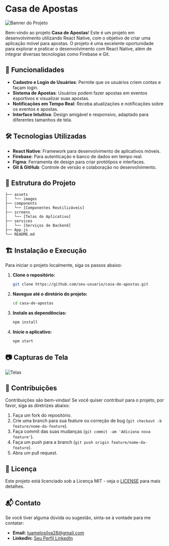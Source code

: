 # Casa de Apostas

![Banner do Projeto](link-para-sua-imagem-de-banner)

Bem-vindo ao projeto **Casa de Apostas**! Este é um projeto em desenvolvimento utilizando React Native, com o objetivo de criar uma aplicação móvel para apostas. O projeto é uma excelente oportunidade para explorar e praticar o desenvolvimento com React Native, além de integrar diversas tecnologias como Firebase e Git.

## 🚀 Funcionalidades

- **Cadastro e Login de Usuários**: Permite que os usuários criem contas e façam login.
- **Sistema de Apostas**: Usuários podem fazer apostas em eventos esportivos e visualizar suas apostas.
- **Notificações em Tempo Real**: Receba atualizações e notificações sobre os eventos e apostas.
- **Interface Intuitiva**: Design amigável e responsivo, adaptado para diferentes tamanhos de tela.

## 🛠 Tecnologias Utilizadas

- **React Native**: Framework para desenvolvimento de aplicativos móveis.
- **Firebase**: Para autenticação e banco de dados em tempo real.
- **Figma**: Ferramenta de design para criar protótipos e interfaces.
- **Git & GitHub**: Controle de versão e colaboração no desenvolvimento.

## 📂 Estrutura do Projeto

```plaintext
├── assets
│   └── images
├── components
│   └── [Componentes Reutilizáveis]
├── screens
│   └── [Telas do Aplicativo]
├── services
│   └── [Serviços de Backend]
├── App.js
└── README.md
```

## 🏗 Instalação e Execução

Para iniciar o projeto localmente, siga os passos abaixo:

1. **Clone o repositório:**
   ```bash
   git clone https://github.com/seu-usuario/casa-de-apostas.git
   ```
   
2. **Navegue até o diretório do projeto:**
   ```bash
   cd casa-de-apostas
   ```

3. **Instale as dependências:**
   ```bash
   npm install
   ```

4. **Inicie o aplicativo:**
   ```bash
   npm start
   ```

## 📷 Capturas de Tela

![Telas](https://github.com/user-attachments/assets/80c2a37d-8d16-492f-bea5-65f5512f4743)

## 🤝 Contribuições

Contribuições são bem-vindas! Se você quiser contribuir para o projeto, por favor, siga as diretrizes abaixo:

1. Faça um fork do repositório.
2. Crie uma branch para sua feature ou correção de bug (`git checkout -b feature/nome-da-feature`).
3. Faça commit das suas mudanças (`git commit -am 'Adiciona nova feature'`).
4. Faça um push para a branch (`git push origin feature/nome-da-feature`).
5. Abra um pull request.

## 📜 Licença

Este projeto está licenciado sob a Licença MIT - veja o [LICENSE](LICENSE) para mais detalhes.

## 📬 Contato

Se você tiver alguma dúvida ou sugestão, sinta-se à vontade para me contatar:

- **Email:** luamelosilva28@gmail.com
- **LinkedIn:** [Seu Perfil LinkedIn](https://www.linkedin.com/in/luamelosilva/)
